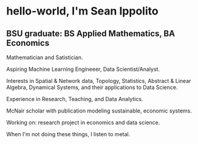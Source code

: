 # hello-world, I'm Sean Ippolito

## BSU graduate: BS Applied Mathematics, BA Economics

Mathematician and Satistician.

Aspiring Machine Learning Engineeer, Data Scientist/Analyst.

Interests in Spatial & Network data, Topology, Statistics, Abstract & Linear Algebra, Dynamical Systems, and their applications to Data Science.

Experience in Research, Teaching, and Data Analytics.

McNair scholar with publication modeling sustainable, economic systems.

Working on: research project in economics and data science.

When I'm not doing these things, I listen to metal.
